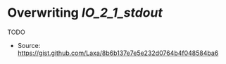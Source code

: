 # Overwriting _IO_2_1_stdout_

TODO

* Source: https://gist.github.com/Laxa/8b6b137e7e5e232d0764b4f048584ba6
